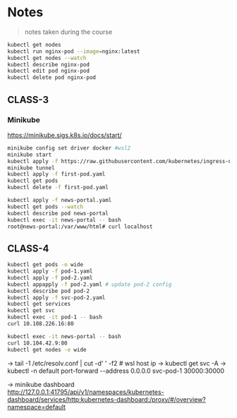 # Notes

> notes taken during the course

<!-- https://gitignore.io -->
<!-- https://github.com/github/gitignore -->

```sh
kubectl get nodes
kubectl run nginx-pod --image=nginx:latest
kubectl get nodes --watch
kubectl describe nginx-pod
kubectl edit pod nginx-pod
kubectl delete pod nginx-pod
```

## CLASS-3

### Minikube

https://minikube.sigs.k8s.io/docs/start/

```sh
minikube config set driver docker #wsl2
minikube start
kubectl apply -f https://raw.githubusercontent.com/kubernetes/ingress-nginx/controller-v0.44.0/deploy/static/provider/cloud/deploy.yaml
minikube tunnel
kubectl apply -f first-pod.yaml
kubectl get pods
kubectl delete -f first-pod.yaml
```

```sh
kubectl apply -f news-portal.yaml
kubectl get pods --watch
kubectl describe pod news-portal
kubectl exec -it news-portal -- bash
root@news-portal:/var/www/html# curl localhost
```

## CLASS-4

```sh
kubectl get pods -o wide
kubectl apply -f pod-1.yaml
kubectl apply -f pod-2.yaml
kubectl appapply -f pod-2.yaml # update pod-2 config
kubectl describe pod pod-2
kubectl apply -f svc-pod-2.yaml
kubectl get services
kubectl get svc
kubectl exec -it pod-1 -- bash
curl 10.108.226.16:80
```

```sh
kubectl exec -it news-portal -- bash
curl 10.104.42.9:80
kubectl get nodes -o wide
```

-> tail -1 /etc/resolv.conf | cut -d' ' -f2 # wsl host ip
-> kubectl get svc -A
-> kubectl -n default port-forward --address 0.0.0.0 svc-pod-1 30000:30000

-> minikube dashboard
http://127.0.0.1:41795/api/v1/namespaces/kubernetes-dashboard/services/http:kubernetes-dashboard:/proxy/#/overview?namespace=default
